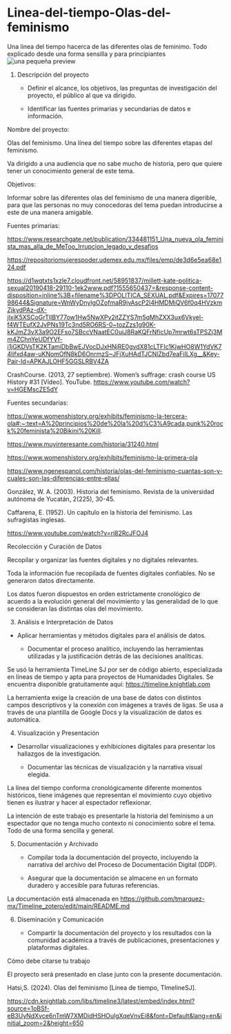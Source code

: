 # Linea-del-tiempo-Olas-del-feminismo
Una linea del tiempo hacerca de las diferentes olas de feminimo. Todo explicado desde una forma sensilla y para principiantes  
![una pequeña preview](https://github.com/hatsisanchez/Linea-del-tiempo-Olas-del-feminismo/assets/159935741/f93e5ed6-c2ef-47ca-8576-8b986be2f43e)

1. Descripción del proyecto  

 


   - Definir el alcance, los objetivos, las preguntas de investigación del proyecto, el público al que va dirigido. 

   - Identificar las fuentes primarias y secundarias de datos e información. 

 

Nombre del proyecto:  

Olas del feminismo. Una línea del tiempo sobre las diferentes etapas del feminismo. 

Va dirigido a una audiencia que no sabe mucho de historia, pero que quiere tener un conocimiento general de este tema. 

Objetivos: 

Informar sobre las diferentes olas del feminismo de una manera digerible, para que las personas no muy conocedoras del tema puedan introducirse a este de una manera amigable.   

Fuentes primarias: 

https://www.researchgate.net/publication/334481151_Una_nueva_ola_feminista_mas_alla_de_MeToo_Irrupcion_legado_y_desafios 

https://repositoriomujerespoder.udemex.edu.mx/files/emp/de3d6e5ea68e124.pdf 

https://d1wqtxts1xzle7.cloudfront.net/58951837/millett-kate-politica-sexual20190418-29110-1ek2www.pdf?1555650437=&response-content-disposition=inline%3B+filename%3DPOLITICA_SEXUAL.pdf&Expires=1707798644&Signature=WnWyDnylgOZofmaR9jvAscP2l4HMDMiQV6f0q4HVzkmZjkydPAz-dX-jlxiK5XSCoGrTlIBY77ow1Hw5NwXPv2itZZYS7m5qMhZXX3ux6Vkyel-f4WTEufX2JvPNs19Tc3nd5RO6RS-0~tozZzs1g90K-kKJmZ3vX3a9O2EFso7SBccVNaatEC0uiJ8RaKQFrNficUp7mrwt6sTPSZj3Mm4ZChnYeUDfYVf-i1jGKDVsTK2KTamiDbBwEJVocDJxHNjRE0gvdX81cLTFIc1KjwHO8W1YdVK74lifxd4aw-uKNomOfN8kD6OnrmzS~JFjXuHAdTJCNlZbd7eaFiILXg__&Key-Pair-Id=APKAJLOHF5GGSLRBV4ZA  

CrashCourse. (2013, 27 septiembre). Women’s suffrage: crash course US History #31 [Vídeo]. YouTube. https://www.youtube.com/watch?v=HGEMscZE5dY 

 

Fuentes secundarias: 

 

https://www.womenshistory.org/exhibits/feminismo-la-tercera-ola#:~:text=A%20principios%20de%20la%20d%C3%A9cada,punk%20rock%20feminista%20Bikini%20Kill.  

https://www.muyinteresante.com/historia/31240.html 

https://www.womenshistory.org/exhibits/feminismo-la-primera-ola 

https://www.ngenespanol.com/historia/olas-del-feminismo-cuantas-son-y-cuales-son-las-diferencias-entre-ellas/ 

González, W. A. (2003). Historia del feminismo. Revista de la universidad autónoma de Yucatán, 2(225), 30-45. 

Caffarena, E. (1952). Un capítulo en la historia del feminismo. Las sufragistas inglesas. 

https://www.youtube.com/watch?v=ri82RcJFOJ4 

 

Recolección y Curación de Datos 

   

Recopilar y organizar las fuentes digitales y no digitales relevantes. 

 

Toda la información fue recopilada de fuentes digitales confiables. No se generaron datos directamente.  

Los datos fueron dispuestos en orden estrictamente cronológico de acuerdo a la evolución general del movimiento y las generalidad de lo que se consideran las distintas olas del movimiento.  

 

 

3. Análisis e Interpretación de Datos  

    

- Aplicar herramientas y métodos digitales para el análisis de datos. 

   - Documentar el proceso analítico, incluyendo las herramientas utilizadas y la justificación detrás de las decisiones analíticas. 

 

Se usó la herramienta TimeLine SJ por ser de código abierto, especializada en líneas de tiempo y apta para proyectos de Humanidades Digitales. Se encuentra disponible gratuitamente aquí: https://timeline.knightlab.com 

La herramienta exige la creación de una base de datos con distintos campos  descriptivos y la conexión con imágenes a través de ligas. Se usa a través de una plantilla de Google Docs y la visualización de datos es automática. 

 

 

 

4. Visualización y Presentación  

 

 - Desarrollar visualizaciones y exhibiciones digitales para presentar los hallazgos de la investigación. 

   - Documentar las técnicas de visualización y la narrativa visual elegida. 

 

 

La línea del tiempo conforma cronológicamente diferente momentos históricos, tiene imágenes que representan el movimiento cuyo objetivo tienen es ilustrar y hacer al espectador reflexionar.  

La intención de este trabajo es presentarle la historia del feminismo a un espectador que no tenga mucho contexto ni conocimiento sobre el tema. Todo de una forma sencilla y general.  

   

5. Documentación y Archivado 

 

   - Compilar toda la documentación del proyecto, incluyendo la narrativa del archivo del Proceso de Documentación Digital (DDP). 

   - Asegurar que la documentación se almacene en un formato duradero y accesible para futuras referencias. 

 

La documentación está almacenada en https://github.com/tmarquez-mx/Timeline_zotero/edit/main/README.md 

 

6. Diseminación y Comunicación  

 

   - Compartir la documentación del proyecto y los resultados con la comunidad académica a través de publicaciones, presentaciones y plataformas digitales. 

Cómo debe citarse tu trabajo 

 

El proyecto será presentado en clase junto con la presente documentación.  

Hatsi,S. (2024). Olas del feminismo [Línea de tiempo, TImelineSJ]. 

https://cdn.knightlab.com/libs/timeline3/latest/embed/index.html?source=1oBSf-eB3UyNdXvce6nTmW7XMDidHSHOulgXqeVnvEi8&font=Default&lang=en&initial_zoom=2&height=650  

 

